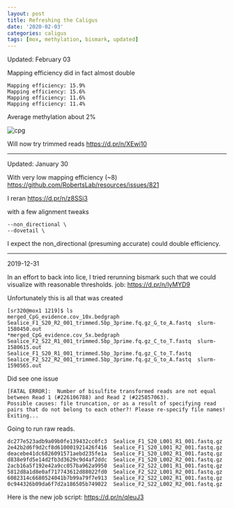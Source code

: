 ```yaml
---
layout: post
title: Refreshing the Caligus
date: '2020-02-03'
categories: caligus
tags: [mox, methylation, bismark, updated]
---
```


Updated: February 03

Mapping efficiency did in fact almost double

```
Mapping efficiency:	15.9%
Mapping efficiency:	15.6%
Mapping efficiency:	11.6%
Mapping efficiency:	11.4%
```

Average methylation about 2%

![cpg](http://gannet.fish.washington.edu/seashell/snaps/Bismark_Project_Summary_Report_-_Bismark_Summary_Report_2020-02-03_10-43-27.png)

Will now try trimmed reads
https://d.pr/n/XEwi10

---

Updated: January 30

With very low mapping efficiency (~8) https://github.com/RobertsLab/resources/issues/821

I reran https://d.pr/n/z8SSi3

with a few alignment tweaks

```
--non_directional \
--dovetail \
```

I expect the non_directional (presuming accurate) could double efficiency.


---
2019-12-31

In an effort to back into lice, I tried rerunning bismark such that we could visualize with reasonable thresholds. job: https://d.pr/n/lyMYD9

Unfortunately this is all that was created

```
[sr320@mox1 1219]$ ls
merged_CpG_evidence.cov_10x.bedgraph			     Sealice_F1_S20_R2_001_trimmed.5bp_3prime.fq.gz_G_to_A.fastq  slurm-1580450.out
*merged_CpG_evidence.cov_5x.bedgraph			     Sealice_F2_S22_R1_001_trimmed.5bp_3prime.fq.gz_C_to_T.fastq  slurm-1580615.out
Sealice_F1_S20_R1_001_trimmed.5bp_3prime.fq.gz_C_to_T.fastq  Sealice_F2_S22_R2_001_trimmed.5bp_3prime.fq.gz_G_to_A.fastq  slurm-1590565.out
```

Did see one issue

```
[FATAL ERROR]:	Number of bisulfite transformed reads are not equal between Read 1 (#226106788) and Read 2 (#225857063).
Possible causes: file truncation, or as a result of specifying read pairs that do not belong to each other?! Please re-specify file names! Exiting...
```

Going to run raw reads.

```
dc277e523adb9a09b0fe139432cc0fc3  Sealice_F1_S20_L001_R1_001.fastq.gz
2e42b2d6f9d2cf8d610001921426f416  Sealice_F1_S20_L001_R2_001.fastq.gz
deacebe41dc6826091571aebd235fe1a  Sealice_F1_S20_L002_R1_001.fastq.gz
d838e9fd5e14d2fb3d3629c9d4af2ddc  Sealice_F1_S20_L002_R2_001.fastq.gz
2acb16a5f192e42a9cc057ba962a9950  Sealice_F2_S22_L001_R1_001.fastq.gz
5812d8a1d8e0af717743612d88022fd0  Sealice_F2_S22_L001_R2_001.fastq.gz
6082314c6680524041b7b99a79f7e913  Sealice_F2_S22_L002_R1_001.fastq.gz
0c944326b09da6f7d2a186505b749022  Sealice_F2_S22_L002_R2_001.fastq.gz
```

Here is the new job script: https://d.pr/n/qleuJ3
